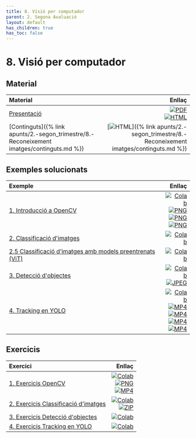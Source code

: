 ```yaml
---
title: 8. Visió per computador
parent: 2. Segona Avaluació
layout: default
has_children: true
has_toc: false
---
```


# 8. Visió per computador

## Material

| Material                                                                                  |                                                                                                                                                                                                                                                                            Enllaç |
| :---------------------------------------------------------------------------------------- | --------------------------------------------------------------------------------------------------------------------------------------------------------------------------------------------------------------------------------------------------------------------------------: |
| [Presentació](8-visio_artificial.pdf)                                                     | [![PDF](https://img.shields.io/badge/PDF-8--visio_per_computador.pdf-blue?logo=adobe-acrobat-reader&logoColor=white)](8-visio_artificial.pdf) <br/> [![HTML](https://img.shields.io/badge/HTML-8--visio_per_computador-blue?logo=html5&logoColor=white)](8-visio_artificial.html) |
| [Continguts]({% link apunts/2.-segon_trimestre/8.-Reconeixement imatges/continguts.md %}) |                                                                                                              [![HTML](https://img.shields.io/badge/HTML-continguts-blue?logo=html5&logoColor=white)]({% link apunts/2.-segon_trimestre/8.-Reconeixement imatges/continguts.md %}) |

## Exemples solucionats

| Exemple                                                                                                      |                                                                                                                                                                                                                                                                                                                                                                                                                                                                                                                                                                                                                                                                                                                                           Enllaç |
| :----------------------------------------------------------------------------------------------------------- | -----------------------------------------------------------------------------------------------------------------------------------------------------------------------------------------------------------------------------------------------------------------------------------------------------------------------------------------------------------------------------------------------------------------------------------------------------------------------------------------------------------------------------------------------------------------------------------------------------------------------------------------------------------------------------------------------------------------------------------------------: |
| [1. Introducció a OpenCV](1.-Introduccio_OpenCV.ipynb)                                                       |                                                                                                                                                                                               [![Colab](https://colab.research.google.com/assets/colab-badge.svg)](https://colab.research.google.com/github/lawer/mia/blob/main/apunts/2.-segon_trimestre/8.-Reconeixement%20imatges/1.-Introduccio_OpenCV.ipynb) <br /> [![PNG](https://img.shields.io/badge/PNG-line.png-blue?logo=img&logoColor=white)](line.png)<br /> [![PNG](https://img.shields.io/badge/PNG-line__left.png-blue?logo=img&logoColor=white)](line_left.png) <br/> [![PNG](https://img.shields.io/badge/PNG-line__right.png-blue?logo=img&logoColor=white)](line_right.png) |
| [2. Classificació d'imatges](2_Classificacio_imatges_gossos_gats_pytorch.ipynb)                              |                                                                                                                                                                                                                                                                                                                                                                                                                                                                                                        [![Colab](https://colab.research.google.com/assets/colab-badge.svg)](https://colab.research.google.com/github/lawer/mia/blob/main/apunts/2.-segon_trimestre/8.-Reconeixement%20imatges/2_Classificacio_imatges_gossos_gats_pytorch.ipynb) |
| [2.5 Classificació d'imatges amb models preentrenats (ViT)](2.5_Classificacio_imatges_gossos_gats_vit.ipynb) |                                                                                                                                                                                                                                                                                                                                                                                                                                                                                                          [![Colab](https://colab.research.google.com/assets/colab-badge.svg)](https://colab.research.google.com/github/lawer/mia/blob/main/apunts/2.-segon_trimestre/8.-Reconeixement%20imatges/2.5_Classificacio_imatges_gossos_gats_vit.ipynb) |
| [3. Detecció d'objectes](3_Deteccio_objectes.ipynb)                                                          |                                                                                                                                                                                                                                                                                                                                                                                                  [![Colab](https://colab.research.google.com/assets/colab-badge.svg)](https://colab.research.google.com/github/lawer/mia/blob/main/apunts/2.-segon_trimestre/8.-Reconeixement%20imatges/3_Deteccio_objectes.ipynb) <br /> [![JPEG](https://img.shields.io/badge/JPG-refrescos__nevera.jpg-blue?logo=jpeg&logoColor=white)](refrescos_nevera.jpg) |
| [4. Tracking en YOLO](4.-Tracking_amb_yolo.ipynb)                                                            | [![Colab](https://colab.research.google.com/assets/colab-badge.svg)](https://colab.research.google.com/github/lawer/mia/blob/main/apunts/2.-segon_trimestre/8.-Reconeixement%20imatges/4.-Tracking_amb_yolo.ipynb) <br /> [![MP4](https://img.shields.io/badge/MP4-vehicle--counting.mp4-blue?logo=youtube&logoColor=white)](vehicle-counting.mp4)<br /> [![MP4](https://img.shields.io/badge/MP4-cotxes.mp4-blue?logo=youtube&logoColor=white)](cotxes_comprimit.mp4)<br /> [![MP4](https://img.shields.io/badge/MP4-cotxes__estela.mp4-blue?logo=youtube&logoColor=white)](cotxes_estela_comprimit.mp4)<br /> [![MP4](https://img.shields.io/badge/MP4-cotxes__comptats.mp4-blue?logo=youtube&logoColor=white)](cotxes_comptats_comprimit.mp4) |

## Exercicis

| Exercici                                                                           |                                                                                                                                                                                                                                                                                                                                                                                                                            Enllaç |
| :--------------------------------------------------------------------------------- | --------------------------------------------------------------------------------------------------------------------------------------------------------------------------------------------------------------------------------------------------------------------------------------------------------------------------------------------------------------------------------------------------------------------------------: |
| [1. Exercicis OpenCV](1.1.-Exercicis_OpenCV.ipynb)                                 | [![Colab](https://colab.research.google.com/assets/colab-badge.svg)](https://colab.research.google.com/github/lawer/mia/blob/main/apunts/2.-segon_trimestre/8.-Reconeixement%20imatges/1.1.-Exercicis_OpenCV.ipynb) <br /> [![PNG](https://img.shields.io/badge/JPEG-camp.png-blue?logo=jpeg&logoColor=white)](camp.png) <br /> [![MP4](https://img.shields.io/badge/MP4-vtest.mp4-blue?logo=youtube&logoColor=white)](vtest.mp4) |
| [2. Exercicis Classificació d'imatges](2.1.-Exercicis_Classificacio_imatges.ipynb) |                                                                               [![Colab](https://colab.research.google.com/assets/colab-badge.svg)](https://colab.research.google.com/github/lawer/mia/blob/main/apunts/2.-segon_trimestre/8.-Reconeixement%20imatges/2.1.-Exercicis_Classificacio_imatges.ipynb) <br /> [![ZIP](https://img.shields.io/badge/ZIP-sportimages.zip-blue?logo=zip&logoColor=white)](sportimages.zip) |
| [3. Exercicis Detecció d'objectes](3.1.-Exercicis_Deteccio_objectes.ipynb)         |                                                                                                                                                                                                    [![Colab](https://colab.research.google.com/assets/colab-badge.svg)](https://colab.research.google.com/github/lawer/mia/blob/main/apunts/2.-segon_trimestre/8.-Reconeixement%20imatges/3.1.-Exercicis_Deteccio_objectes.ipynb) |
| [4. Exercicis Tracking en YOLO](4.1.-Exercicis_Tracking_amb_yolo.ipynb)            |                                                                                                                                                                                                    [![Colab](https://colab.research.google.com/assets/colab-badge.svg)](https://colab.research.google.com/github/lawer/mia/blob/main/apunts/2.-segon_trimestre/8.-Reconeixement%20imatges/4.1.-Exercicis_Tracking_amb_yolo.ipynb) |
